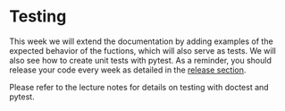 # Testing

This week we will extend the documentation by adding examples of the expected behavior of the fuctions, which will also serve as tests. We will also see how to create unit tests with pytest. As a reminder, you should release your code every week as detailed in the [release section](../docs/release_notes.md).

Please refer to the lecture notes for details on testing with doctest and pytest.

<object data="../week8/week8.pdf" type="application/pdf" width="100%" height="900px"></object>
